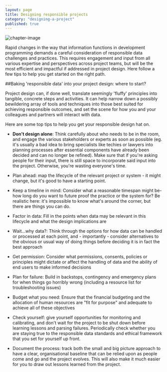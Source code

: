 ```yaml
---
layout: page
title: Designing responsible projects
category: "designing-a-project"
published: true
---
```




![chapter-image]({{site.baseurl}}/assets/icons/icon-designing.png)

Rapid changes in the way that information functions in development programming demands a careful consideration of responsible data challenges and practices. This requires engagement and input from all various expertise and perspectives across project teams, but will be the most efficient and impactful if addressed in project design. Here follow a few tips to help you get started on the right path.  

##Baking 'responsible data' into your project design: where to start?

Project design can, if done well, translate seemingly 'fluffy' principles into tangible, concrete steps and activities. It can help narrow down a possibly bewildering array of tools and techniques into those best suited for achieving responsible outcomes, and set the scene for how you and your colleagues and partners will interact with data.

Here are some top tips to help you get your responsible design hat on.

- **Don't design alone**: Think carefully about who needs to be in the room, and engage the various stakeholders or experts as soon as possible (eg. it's usually a bad idea to bring specialists like techies or lawyers into planning processes after essential components have already been decided and can no longer be refined). Make sure that if you're asking people for their input, there is still space to incorporate said input into the project. Otherwise, you're wasting everyone's time.

- Plan ahead: map the lifecycle of the relevant project or system - it might change, but it's good to have a starting point.

- Keep a timeline in mind: Consider what a reasonable timespan might be- how long do you want to future proof the practice or the system for? Be realistic here: it's impossible to know what's around the corner, but there are things you can do.

- Factor in data: Fill in the points when data may be relevant in this lifecycle and what the design implications are

- Wait...why data?: Think through the options for how data can be handled or processed at each point, and - importantly - consider alternatives to the obvious or usual way of doing things before deciding it is in fact the best approach

- Get permission: Consider what permissions, consents, policies or principles might dictate or affect the handling of data and the ability of end users to make informed decisions

- Plan for failure: Build in backstops, contingency and emergency plans for when things go horribly wrong (including a resource list for troubleshooting issues)

- Budget what you need: Ensure that the financial budgeting and the allocation of human resources are "fit for purpose" and adequate to achieve all of these objectives

- Check yourself: give yourself opportunities for monitoring and calibrating, and don't wait for the project to be shut down before learning lessons and parsing failures. Periodically check whether you are staying true to the responsible data standards and ethical framework that you set for yourself up front.

- Document the process: track both the small and big picture approach to have a clear, organisational baseline that can be relied upon as people come and go and the project evolves. This will also make it much easier for you to draw out lessons learned from the project.
